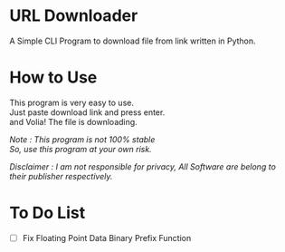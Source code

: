 # URL Downloader
A Simple CLI Program to download file from link written in Python.

# How to Use
This program is very easy to use.<br>
Just paste download link and press enter.<br>
and Volia! The file is downloading.

_Note : This program is not 100% stable<br>
So, use this program at your own risk._

_Disclaimer : I am not responsible for privacy,
All Software are belong to their publisher respectively._

# To Do List
- [ ] Fix Floating Point Data Binary Prefix Function
